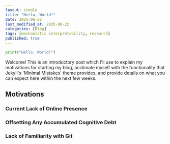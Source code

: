 ```yaml
---
layout: single
title: "Hello, World!"
date: 2025-06-22
last_modified_at: 2025-06-22
categories: [Blog]
tags: [mechanistic interpretability, research]
published: true
---
```



```python
print("Hello, World!")
```

Welcome! This is an introductory post which I'll use to explain my motivations for starting my blog, acclimate myself with the functionality that Jekyll's 'Minimal Mistakes' theme provides, and provide details on what you can expect here within the next few weeks.

## Motivations

### Current Lack of Online Presence

### Offsetting Any Accumulated Cognitive Debt

### Lack of Familiarity with Git


